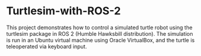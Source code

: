 # Turtlesim-with-ROS-2
This project demonstrates how to control a simulated turtle robot using the turtlesim package in ROS 2 (Humble Hawksbill distribution). The simulation is run in an Ubuntu virtual machine using Oracle VirtualBox, and the turtle is teleoperated via keyboard input.
